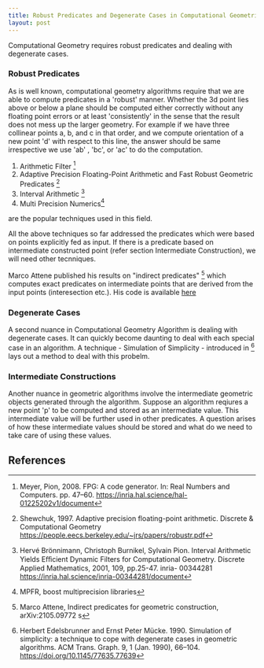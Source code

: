 ```yaml
---
title: Robust Predicates and Degenerate Cases in Computational Geometric Algorithms
layout: post
---
```




Computational Geometry requires robust predicates and dealing with degenerate cases.


### Robust Predicates

As is well known, computational geometry algorithms require that we are able to compute predicates in a 'robust' manner. Whether the 3d point lies above or below a plane should be computed either correctly without any floating point errors or at least 'consistently' in the sense that the result does not mess up the larger geometry. For example if we have three collinear points a, b, and c in that order, and we compute orientation of a new point 'd' with respect to this line, the answer should be same irrespective we use 'ab' , 'bc', or 'ac' to do the computation.

1. Arithmetic Filter [^1]
2. Adaptive Precision Floating-Point Arithmetic and Fast Robust Geometric Predicates [^2]
3. Interval Arithmetic [^3]
4. Multi Precision Numerics[^4]

are the popular techniques used in this field.

All the above techniques so far addressed the predicates which were based on points explicitly fed as input. If there is a predicate based on intermediate constructed point (refer section Intermediate Construction), we will need other tecnniques.

Marco Attene published his results on "indirect predicates" [^6] which computes exact predicates on intermediate points that are derived from the input points (interesection etc.). His code is available [here](https://github.com/MarcoAttene/Indirect_Predicates.git)

### Degenerate Cases

A second nuance in Computational Geometry Algorithm is dealing with degenerate cases. It can quickly become daunting to deal with each special case in an algorithm. A technique - Simulation of Simplicity - introduced in [^5] lays out a method to deal with this probelm.

### Intermediate Constructions

Another nuance in geometric algorithms involve the intermediate geometric objects generated through the algorithm. Suppose an algorithm reqiures a new point 'p' to be computed and stored as an intermediate value. This intermediate value will be further used in other predicates. A question arises of how these intermediate values should be stored and what do we need to take care of using these values.




## References

[^1]: Meyer, Pion, 2008. FPG: A code generator. In: Real Numbers and Computers. pp. 47–60. https://inria.hal.science/hal-01225202v1/document
[^2]: Shewchuk, 1997. Adaptive precision floating-point arithmetic. Discrete & Computational Geometry https://people.eecs.berkeley.edu/~jrs/papers/robustr.pdf
[^3]: Hervé Brönnimann, Christoph Burnikel, Sylvain Pion. Interval Arithmetic Yields Eﬀicient Dynamic Filters for Computational Geometry. Discrete Applied Mathematics, 2001, 109, pp.25-47. inria- 00344281 https://inria.hal.science/inria-00344281/document
[^4]: MPFR, boost multiprecision libraries
[^5]: Herbert Edelsbrunner and Ernst Peter Mücke. 1990. Simulation of simplicity: a technique to cope with degenerate cases in geometric algorithms. ACM Trans. Graph. 9, 1 (Jan. 1990), 66–104. https://doi.org/10.1145/77635.77639
[^6]: Marco Attene, Indirect predicates for geometric construction, arXiv:2105.09772 s